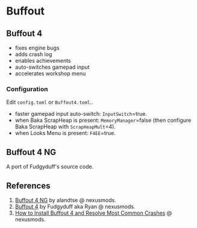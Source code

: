 # Buffout

## Buffout 4

- fixes engine bugs
- adds crash log
- enables achievements
- auto-switches gamepad input
- accelerates workshop menu

### Configuration

Edit `config.toml` or `Buffout4.toml`..

- faster gamepad input auto-switch: `InputSwitch`=true.
- when Baka ScrapHeap is present: `MemoryManager`=false (then configure Baka ScrapHeap with `ScrapHeapMult`=4).
- when Looks Menu is present: `F4EE`=true.

## Buffout 4 NG

A port of Fudgyduff's source code.

## References

1. [Buffout 4 NG](https://www.nexusmods.com/fallout4/mods/64880) by alandtse @ nexusmods.
2. [Buffout 4](https://www.nexusmods.com/fallout4/mods/47359) by Fudgyduff aka Ryan @ nexusmods.
3. [How to Install Buffout 4 and Resolve Most Common Crashes](https://www.nexusmods.com/fallout4/articles/3115) @ nexusmods.
